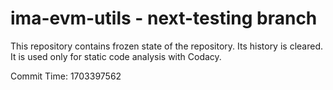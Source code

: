 # ima-evm-utils - next-testing branch

This repository contains frozen state of the repository.
Its history is cleared. It is used only for static code
analysis with Codacy.

Commit Time: 1703397562